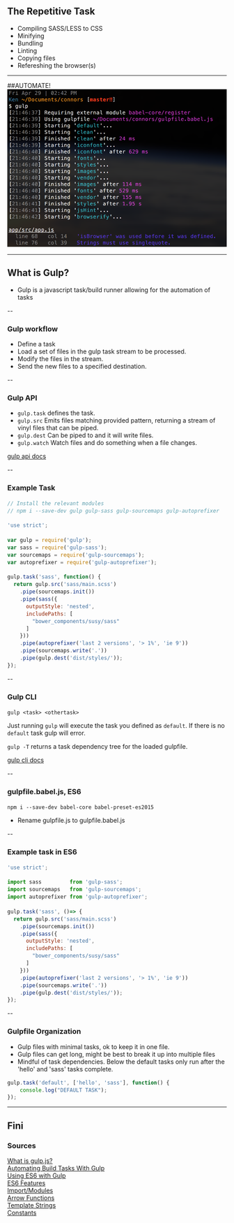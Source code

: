 ## The Repetitive Task
- Compiling SASS/LESS to CSS <!-- .element: class="fragment" -->
- Minifying <!-- .element: class="fragment" -->
- Bundling <!-- .element: class="fragment" -->
- Linting <!-- .element: class="fragment" -->
- Copying files <!-- .element: class="fragment" -->
- Refereshing the browser(s) <!-- .element: class="fragment" -->

---

[gulpLog]: /images/gulp-log.png "Gulp log"
##AUTOMATE!
![Alt text][gulpLog]

---

## What is Gulp?
- Gulp is a javascript task/build runner allowing for the automation of tasks  <!-- .element: class="fragment" -->

--

### Gulp workflow
- Define a task <!-- .element: class="fragment" -->
- Load a set of files in the gulp task stream to be processed. <!-- .element: class="fragment" -->
- Modify the files in the stream.<!-- .element: class="fragment" -->
- Send the new files to a specified destination. <!-- .element: class="fragment" -->

--

### Gulp API 
- `gulp.task` defines the task.
- `gulp.src` Emits files matching provided pattern, returning a stream of vinyl files that can be piped.
- `gulp.dest` Can be piped to and it will write files.
- `gulp.watch` Watch files and do something when a file changes.

[gulp api docs](https://github.com/gulpjs/gulp/blob/master/docs/API.md)

--

### Example Task
```js
// Install the relevant modules
// npm i --save-dev gulp gulp-sass gulp-sourcemaps gulp-autoprefixer

'use strict';

var gulp = require('gulp');
var sass = require('gulp-sass');
var sourcemaps = require('gulp-sourcemaps');
var autoprefixer = require('gulp-autoprefixer');

gulp.task('sass', function() {
  return gulp.src('sass/main.scss')
    .pipe(sourcemaps.init())
    .pipe(sass({
      outputStyle: 'nested',
      includePaths: [
        "bower_components/susy/sass"  
      ]
    }))
    .pipe(autoprefixer('last 2 versions', '> 1%', 'ie 9'))
    .pipe(sourcemaps.write('.'))
    .pipe(gulp.dest('dist/styles/'));
});
```

--

### Gulp CLI 

`gulp <task> <othertask>`

Just running `gulp` will execute the task you defined as `default`. If there is no `default` task gulp will error.

`gulp -T`  returns a task dependency tree for the loaded gulpfile.

[gulp cli docs](https://github.com/gulpjs/gulp/blob/master/docs/CLI.md)

--

### gulpfile.babel.js, ES6 

`npm i --save-dev babel-core babel-preset-es2015`

- Rename gulpfile.js to gulpfile.babel.js  

--

### Example task in ES6

```js
'use strict';

import sass         from 'gulp-sass';
import sourcemaps   from 'gulp-sourcemaps';
import autoprefixer from 'gulp-autoprefixer';

gulp.task('sass', ()=> {
  return gulp.src('sass/main.scss')
    .pipe(sourcemaps.init())
    .pipe(sass({
      outputStyle: 'nested',
      includePaths: [
        "bower_components/susy/sass"  
      ]
    }))
    .pipe(autoprefixer('last 2 versions', '> 1%', 'ie 9'))
    .pipe(sourcemaps.write('.'))
    .pipe(gulp.dest('dist/styles/'));
});
```

--

### Gulpfile Organization

- Gulp files with minimal tasks, ok to keep it in one file.
- Gulp files can get long, might be best to break it up into multiple files
- Mindful of task dependencies.  Below the default tasks only run after the 'hello' and 'sass' tasks complete.  

```js
gulp.task('default', ['hello', 'sass'], function() {
    console.log("DEFAULT TASK");
});
```

---

## Fini
### Sources
[What is gulp.js?](http://brandonclapp.com/what-is-gulp-js-and-why-use-it/)  
[Automating Build Tasks With Gulp](http://www.danielgynn.com/automating-build-tasks-with-gulp/)  
[Using ES6 with Gulp](https://markgoodyear.com/2015/06/using-es6-with-gulp/)  
[ES6 Features](http://es6-features.org)  
[Import/Modules](https://developer.mozilla.org/en-US/docs/Web/JavaScript/Reference/Statements/import)  
[Arrow Functions](https://developer.mozilla.org/en-US/docs/Web/JavaScript/Reference/Functions/Arrow_functions)  
[Template Strings](https://developer.mozilla.org/en-US/docs/Web/JavaScript/Reference/Template_literals)  
[Constants](https://developer.mozilla.org/en-US/docs/Web/JavaScript/Reference/Statements/const)  
